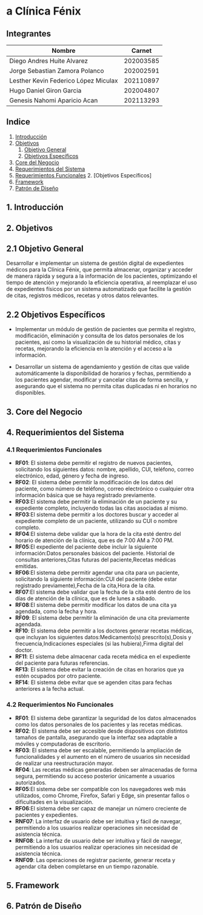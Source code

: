 # a Clínica Fénix

## Integrantes

| Nombre | Carnet |
| ------ | ------ |
|  Diego Andres Huite Alvarez| 202003585 |
|  Jorge Sebastian Zamora Polanco | 202002591 |
|  Lesther Kevin Federico López Miculax  | 202110897 |
|  Hugo Daniel Giron Garcia| 202004807 |
|  Genesis Nahomi Aparicio Acan | 202113293  |


## Indice   
1. [Introducción](#1-introducción)
2. [Objetivos](#2-objetivos)
    1. [Objetivo General](#21-objetivo-general)
    2. [Objetivos Específicos](#22-objetivos-específicos)
3. [Core del Negocio](#3-CoredelNegocio)
3. [Requerimientos del Sistema](#3-RequerimientosdelSistema)
1. [Requerimientos Funcionales](#31-RequerimientosFuncionales)
    2. [Objetivos Específicos]
5. [Framework](#5-Framework)
6. [Patrón de Diseño](#6-PatróndeDiseño)


## 1. Introducción


## 2. Objetivos

## 2.1 Objetivo General
Desarrollar e implementar un sistema de gestión digital de expedientes médicos para la Clínica Fénix, que permita almacenar, organizar y acceder de manera rápida y segura a la información de los pacientes, optimizando el tiempo de atención y mejorando la eficiencia operativa, al reemplazar el uso de expedientes físicos por un sistema automatizado que facilite la gestión de citas, registros médicos, recetas y otros datos relevantes.
## 2.2 Objetivos Específicos

- Implementar un módulo de gestión de pacientes que permita el registro, modificación, eliminación y consulta de los datos personales de los pacientes, así como la visualización de su historial médico, citas y recetas, mejorando la eficiencia en la atención y el acceso a la información.

- Desarrollar un sistema de agendamiento y gestión de citas que valide automáticamente la disponibilidad de horarios y fechas, permitiendo a los pacientes agendar, modificar y cancelar citas de forma sencilla, y asegurando que el sistema no permita citas duplicadas ni en horarios no disponibles.


## 3. Core del Negocio




## 4. Requerimientos del Sistema

### 4.1 Requerimientos Funcionales

- **RF01**: El sistema debe permitir el registro de nuevos pacientes, solicitando los siguientes datos: nombre, apellido, CUI, teléfono, correo electrónico, edad, género y fecha de ingreso.
- **RF02**: El sistema debe permitir la modificación de los datos del paciente, como número de teléfono, correo electrónico o cualquier otra información básica que se haya registrado previamente.
- **RF03**:El sistema debe permitir la eliminación de un paciente y su expediente completo, incluyendo todas las citas asociadas al mismo.
- **RF03**:El sistema debe permitir a los doctores buscar y acceder al expediente completo de un paciente, utilizando su CUI o nombre completo.
- **RF04**:El sistema debe validar que la hora de la cita esté dentro del horario de atención de la clínica, que es de 7:00 AM a 7:00 PM.
- **RF05**:El expediente del paciente debe incluir la siguiente información:Datos personales básicos del paciente.
Historial de consultas anteriores,Citas futuras del paciente,Recetas médicas emitidas.
- **RF06**:El sistema debe permitir agendar una cita para un paciente, solicitando la siguiente información:CUI del paciente (debe estar registrado previamente),Fecha de la cita,Hora de la cita.
- **RF07**:El sistema debe validar que la fecha de la cita esté dentro de los días de atención de la clínica, que es de lunes a sábado.
- **RF08**:El sistema debe permitir modificar los datos de una cita ya agendada, como la fecha y hora.
- **RF09**: El sistema debe permitir la eliminación de una cita previamente agendada.
- **RF10**: El sistema debe permitir a los doctores generar recetas médicas, que incluyan los siguientes datos:Medicamento(s) prescrito(s),Dosis y frecuencia,Indicaciones especiales (si las hubiera),Firma digital del doctor.
- **RF11**: El sistema debe almacenar cada receta médica en el expediente del paciente para futuras referencias.
- **RF13**: El sistema debe evitar la creación de citas en horarios que ya estén ocupados por otro paciente.
- **RF14**: El sistema debe evitar que se agenden citas para fechas anteriores a la fecha actual.

### 4.2 Requerimientos No Funcionales

- **RF01**: El sistema debe garantizar la seguridad de los datos almacenados como los datos personales de los pacientes y las recetas médicas.
- **RF02**: El sistema debe ser accesible desde dispositivos con distintos tamaños de pantalla, asegurando que la interfaz sea adaptable a móviles y computadoras de escritorio.
- **RF03**: El sistema debe ser escalable, permitiendo la ampliación de funcionalidades y el aumento en el número de usuarios sin necesidad de realizar una reestructuración mayor.
- **RF04**:  Las recetas médicas generadas deben ser almacenadas de forma segura, permitiendo su acceso posterior únicamente a usuarios autorizados.
- **RF05**:El sistema debe ser compatible con los navegadores web más utilizados, como Chrome, Firefox, Safari y Edge, sin presentar fallos o dificultades en la visualización.
- **RF06**:El sistema debe ser capaz de manejar un número creciente de pacientes y expedientes.
- **RNF07**: La interfaz de usuario debe ser intuitiva y fácil de navegar, permitiendo a los usuarios realizar operaciones sin necesidad de asistencia técnica.
- **RNF08**: La interfaz de usuario debe ser intuitiva y fácil de navegar, permitiendo a los usuarios realizar operaciones sin necesidad de asistencia técnica.
- **RNF09**: Las operaciones de registrar paciente, generar receta  y agendar cita  deben completarse en un tiempo razonable.





## 5. Framework

## 6. Patrón de Diseño
